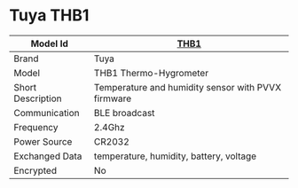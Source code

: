 # Tuya THB1


|Model Id|[THB1](https://github.com/theengs/decoder/blob/development/src/devices/THB1_json.h)|
|-|-|
|Brand|Tuya|
|Model|THB1 Thermo-Hygrometer|
|Short Description|Temperature and humidity sensor with PVVX firmware|
|Communication|BLE broadcast|
|Frequency|2.4Ghz|
|Power Source|CR2032|
|Exchanged Data|temperature, humidity, battery, voltage|
|Encrypted|No|
